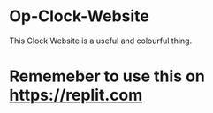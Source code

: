 # Op-Clock-Website

This Clock Website is a useful and colourful thing.

# Rememeber to use this on https://replit.com
